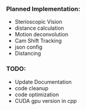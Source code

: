 ### Planned Implementation:
 - Sterioscopic Vision
 - distance calculation
 - Motion deconvolution
 - Cam Shift Tracking
 - json config
 - Distancing
 
### TODO:
 - Update Documentation
 - code cleanup
 - code optimization
 - CUDA gpu version in cpp
